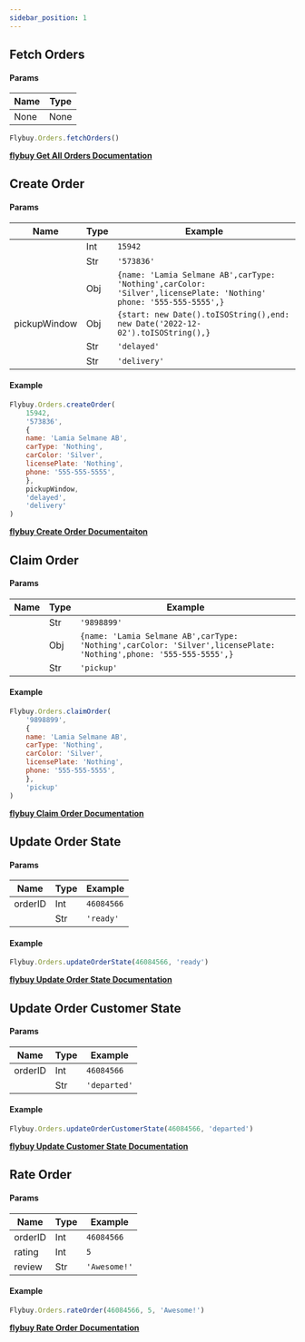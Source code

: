 ```yaml
---
sidebar_position: 1
---
```


## Fetch Orders
#### Params
|Name | Type |
|------|-----|
|None | None |
```jsx
Flybuy.Orders.fetchOrders()
```

**[flybuy Get All Orders Documentation](https://www.radiusnetworks.com/developers/flybuy/#/api/v1/orders?id=get-a-list-of-all-orders)**

## Create Order
#### Params
|Name | Type | Example |
|-----|------|---------|
|     | Int  | `15942` |
|     | Str | `'573836'` |
|     | Obj |  `{name: 'Lamia Selmane AB',carType: 'Nothing',carColor: 'Silver',licensePlate: 'Nothing' phone: '555-555-5555',}` |
| pickupWindow | Obj | `{start: new Date().toISOString(),end: new Date('2022-12-02').toISOString(),}` |    |
|     | Str | `'delayed'` |
|     | Str | `'delivery'` |

#### Example

```jsx
Flybuy.Orders.createOrder(
    15942,
    '573836',
    {
    name: 'Lamia Selmane AB',
    carType: 'Nothing',
    carColor: 'Silver',
    licensePlate: 'Nothing',
    phone: '555-555-5555',
    },
    pickupWindow,
    'delayed',
    'delivery'
)
```

**[flybuy Create Order Documentaiton](https://www.radiusnetworks.com/developers/flybuy/#/api/v1/orders?id=create-an-order)**

## Claim Order

#### Params
| Name | Type | Example |
|------|------|---------|
|      | Str  | `'9898899'` |
|      | Obj  | `{name: 'Lamia Selmane AB',carType: 'Nothing',carColor: 'Silver',licensePlate: 'Nothing',phone: '555-555-5555',}` |
|      | Str  | `'pickup'` |

#### Example

```jsx
Flybuy.Orders.claimOrder(
    '9898899',
    {
    name: 'Lamia Selmane AB',
    carType: 'Nothing',
    carColor: 'Silver',
    licensePlate: 'Nothing',
    phone: '555-555-5555',
    },
    'pickup'
)
```

**[flybuy Claim Order Documentation](https://www.radiusnetworks.com/developers/flybuy/#/sdk-2.0/orders?id=claim-order)**

## Update Order State

#### Params

| Name | Type | Example |
|------|------|---------|
| orderID | Int  | `46084566` |
|      | Str  | `'ready'` |

#### Example

```jsx
Flybuy.Orders.updateOrderState(46084566, 'ready')
```

**[flybuy Update Order State Documentation](https://www.radiusnetworks.com/developers/flybuy/#/sdk-2.0/orders?id=update-order-state)**

## Update Order Customer State

#### Params

| Name | Type | Example |
|------|------|---------|
| orderID | Int | `46084566` |
|     | Str | `'departed'` |

#### Example

```jsx
Flybuy.Orders.updateOrderCustomerState(46084566, 'departed')
```

**[flybuy Update Customer State Documentation](https://www.radiusnetworks.com/developers/flybuy/#/sdk-2.0/orders?id=update-customer-state)**

## Rate Order

#### Params
| Name | Type | Example |
|------|------|---------|
|orderID | Int | `46084566` |
|rating | Int |`5` |
|review | Str | `'Awesome!'` |

#### Example

```jsx
Flybuy.Orders.rateOrder(46084566, 5, 'Awesome!')
```

**[flybuy Rate Order Documentation](https://www.radiusnetworks.com/developers/flybuy/#/sdk-2.0/orders?id=customer-ratings)**